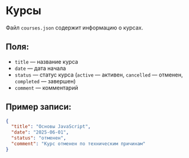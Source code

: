 # Курсы

Файл `courses.json` содержит информацию о курсах.

## Поля:
- `title` — название курса
- `date` — дата начала
- `status` — статус курса (`active` — активен, `cancelled` — отменен, `completed` — завершен)
- `comment` — комментарий

## Пример записи:
```json
{
  "title": "Основы JavaScript",
  "date": "2025-06-01",
  "status": "отменен",
  "comment": "Курс отменен по техническим причинам"
}
